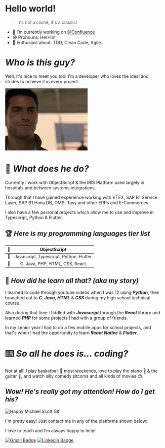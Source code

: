 <!--Main section-->
# Hello world!

> It's not a cliché, it's a classic!

- 💼 I’m currently working on [@Confluence](https://github.com/GitHub-Confluence)
- 😄 Pronouns: He/Him
- 🔭 Enthusiast about: TDD, Clean Code, Agile...

<!--Introduction-->
# _Who is this guy?_
Well, it's nice to meet you too! I'm a developer who loves the ideal and strides to achieve it in every project.

<img src="refs/happyTomCruise.gif" alt="Happy Tom Cruise Gif" height="200" />

<!--Skillset-->
# 🤷 _What does he do?_
Currently I work with ObjectScript & the IRIS Platform used largely in hospitals and between systems integrations.

Through that I have gained experience working with VTEX, SAP B1 Service Layer, SAP B1 Hana DB, OMS, Tasy and other ERPs and E-Commerces.

I also have a few personal projects which allow me to use and improve in Typescript, Python & Flutter.

<!--Known languages/technologies-->
## 🏆 _Here is my programming languages tier list_
| 🥇 | ObjectScript |
|:---:|:---:|
| 🥈 | Javascript, Typescript, Python, Flutter |
| 🥉 | C, Java, PHP, HTML, CSS, React |

<!--Skillset-->
## 📖 _How did he learn all that? (aka my story)_
I learned to code through youtube videos when I was 12 using **_Python_**, then branched out to **_C_**, **_Java_**, **_HTML_** & **_CSS_** during my high school technical course.

Also during that time I fiddled with **_Javascript_** through the **_React_** library and learned **_PHP_** for some projects I had with a group of friends.

In my senior year I had to do a few mobile apps for school projects, and that's when I had the opportunity to learn **_React Native_** & **_Flutter_**.

<!--Other interests-->
# ⌨️ **_So all he does is... coding?_**
Not at all! I play basketball 🏀 most weekends, love to play the piano 🎹 & the guitar 🎸, and watch silly comedy sitcoms and all kinds of movies 😊.

<!--Contact info-->
## **_Wow! He's really got my attention! How do I get his?_**

<img src="refs/steve-carell-wow.gif" alt="Happy Michael Scott Gif" height="200" />

I'm pretty easy! Just contact me in any of the platforms shown below:

I love to teach and I'm always happy to help!

[![Gmail Badge](https://img.shields.io/badge/-Gmail-%23333?style=for-the-badge&logo=gmail&logoColor=white)](mailto:silverdev42@gmail.com)
[![Linkedin Badge](https://img.shields.io/badge/-LinkedIn-0077B5?style=for-the-badge&logo=Linkedin&logoColor=white&link=https://www.linkedin.com/in/silveirabruno842/)](https://www.linkedin.com/in/silveirabruno842/)

